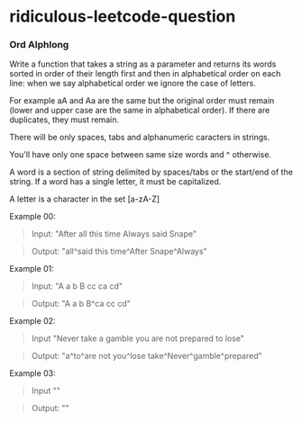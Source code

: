 # ridiculous-leetcode-question


### Ord Alphlong
Write a function that takes a string as a parameter and returns its words sorted
in order of their length first and then in alphabetical order on each line:
when we say alphabetical order we ignore the case of letters.

For example aA and Aa are the same but the original order must remain
(lower and upper case are the same in alphabetical order). If there are
duplicates, they must remain.

There will be only spaces, tabs and alphanumeric caracters in strings.

You'll have only one space between same size words and ^ otherwise.

A word is a section of string delimited by spaces/tabs or the start/end of the
string. If a word has a single letter, it must be capitalized.

A letter is a character in the set [a-zA-Z]

Example 00:

> Input: "After all this time Always said Snape"

> Output: "all^said this time^After Snape^Always"

Example 01:

> Input: "A a b B cc ca cd"

> Output: "A a b B^ca cc cd"

Example 02:

> Input "Never take a gamble you are not prepared to lose"

> Output: "a^to^are not you^lose take^Never^gamble^prepared"

Example 03:

> Input ""

> Output: ""
